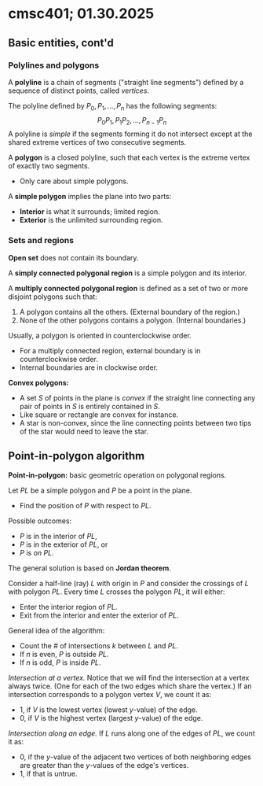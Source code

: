 # cmsc401; 01.30.2025

## Basic entities, cont'd

### Polylines and polygons

A **polyline** is a chain of segments ("straight line segments") defined by a sequence of distinct points, called *vertices*.

The polyline defined by $P_0, P_1, \dots, P_n$ has the following segments:
$$
P_0 P_1, P_1 P_2, \dots, P_{n - 1} P_n
$$
A polyline is *simple* if the segments forming it do not intersect except at the shared extreme vertices of two consecutive segments.

A **polygon** is a closed polyline, such that each vertex is the extreme vertex of exactly two segments.

- Only care about simple polygons.

A **simple polygon** implies the plane into two parts:

- **Interior** is what it surrounds; limited region.
- **Exterior** is the unlimited surrounding region.

### Sets and regions

**Open set** does not contain its boundary.

A **simply connected polygonal region** is a simple polygon and its interior.

A **multiply connected polygonal region** is defined as a set of two or more disjoint polygons such that:

1. A polygon contains all the others. (External boundary of the region.)
2. None of the other polygons contains a polygon. (Internal boundaries.)

Usually, a polygon is oriented in counterclockwise order.

- For a multiply connected region, external boundary is in counterclockwise order.
- Internal boundaries are in clockwise order.

**Convex polygons:**

- A set $S$ of points in the plane is *convex* if the straight line connecting any pair of points in $S$ is entirely contained in $S$.
- Like square or rectangle are convex for instance.
- A star is non-convex, since the line connecting points between two tips of the star would need to leave the star.

## Point-in-polygon algorithm

**Point-in-polygon:** basic geometric operation on polygonal regions.

Let $PL$ be a simple polygon and $P$ be a point in the plane.

- Find the position of $P$ with respect to $PL$.

Possible outcomes:

- $P$ is in the interior of $PL$,
- $P$ is in the exterior of $PL$, or
- $P$ is *on* $PL$.

The general solution is based on **Jordan theorem**.

Consider a half-line (ray) $L$ with origin in $P$ and consider the crossings of $L$ with polygon $PL$. Every time $L$ crosses the polygon $PL$, it will either:

- Enter the interior region of $PL$.
- Exit from the interior and enter the exterior of $PL$.

General idea of the algorithm:

- Count the $\#$ of intersections $k$ between $L$ and $PL$.
- If $n$ is even, $P$ is outside $PL$.
- If $n$ is odd, $P$ is inside $PL$.

*Intersection at a vertex.* Notice that we will find the intersection at a vertex always twice. (One for each of the two edges which share the vertex.) If an intersection corresponds to a polygon vertex $V$, we count it as:

- $1$, if $V$ is the lowest vertex (lowest $y$-value) of the edge.
- $0$, if $V$ is the highest vertex (largest $y$-value) of the edge.

*Intersection along an edge.* If $L$ runs along one of the edges of $PL$, we count it as:

- $0$, if the $y$-value of the adjacent two vertices of both neighboring edges are greater than the $y$-values of the edge's vertices.
- $1$, if that is untrue.



